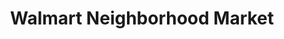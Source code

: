 ---
title: "Walmart Neighborhood Market"
url: /sumter/walmart-neighborhood-market-bultman-drive/
shop: supermarket
---